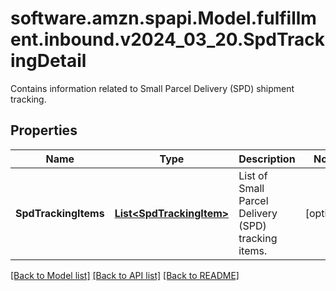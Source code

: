 # software.amzn.spapi.Model.fulfillment.inbound.v2024_03_20.SpdTrackingDetail
Contains information related to Small Parcel Delivery (SPD) shipment tracking.

## Properties

Name | Type | Description | Notes
------------ | ------------- | ------------- | -------------
**SpdTrackingItems** | [**List&lt;SpdTrackingItem&gt;**](SpdTrackingItem.md) | List of Small Parcel Delivery (SPD) tracking items. | [optional] 

[[Back to Model list]](../README.md#documentation-for-models) [[Back to API list]](../README.md#documentation-for-api-endpoints) [[Back to README]](../README.md)

